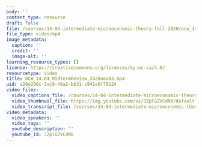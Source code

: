```yaml
---
body: ''
content_type: resource
draft: false
file: /courses/14-04-intermediate-microeconomic-theory-fall-2020/ocw_1404_midtermreview_2020nov03_360p_16_9.mp4
file_type: video/mp4
image_metadata:
  caption: ''
  credit: ''
  image-alt: ''
learning_resource_types: []
license: https://creativecommons.org/licenses/by-nc-sa/4.0/
resourcetype: Video
title: OCW_14.04_MidtermReview_2020nov03.mp4
uid: a20e296c-3ac9-48a2-bb31-c941a6f78124
video_files:
  video_captions_file: /courses/14-04-intermediate-microeconomic-theory-fall-2020/1ip1jmuXJ6eF0PIjDzUAiWprKaEQdSvMz_transcript.webvtt
  video_thumbnail_file: https://img.youtube.com/vi/JZplGZVCdN8/default.jpg
  video_transcript_file: /courses/14-04-intermediate-microeconomic-theory-fall-2020/1ip1jmuXJ6eF0PIjDzUAiWprKaEQdSvMz_transcript.pdf
video_metadata:
  video_speakers: ''
  video_tags: ''
  youtube_description: ''
  youtube_id: JZplGZVCdN8
---
```

